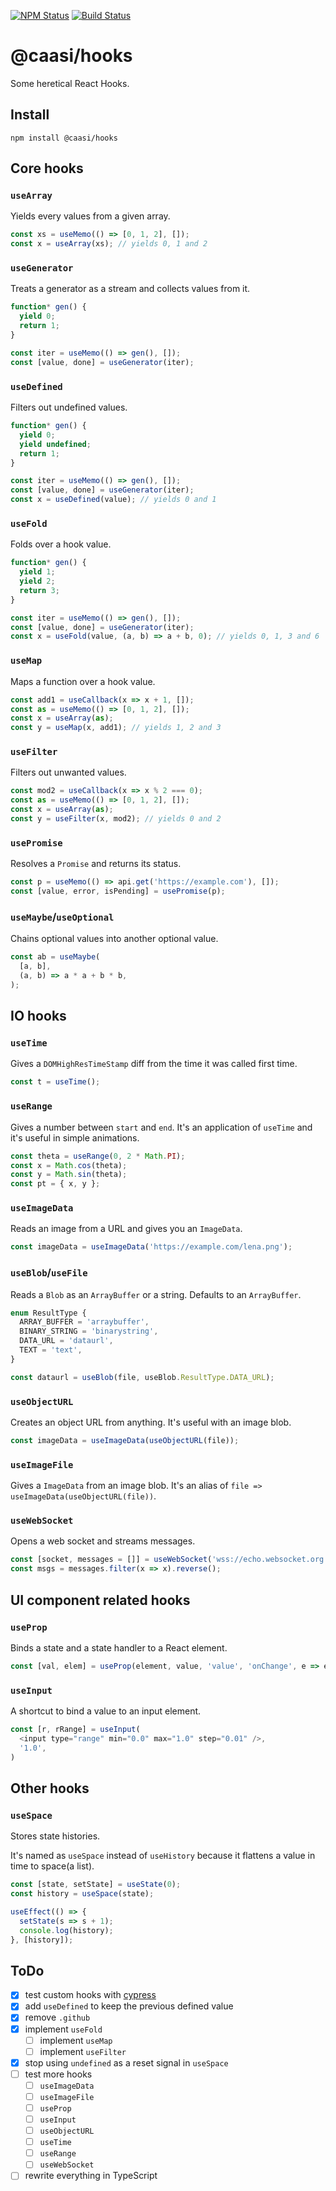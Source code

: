 [![NPM Status](https://img.shields.io/npm/v/@caasi/hooks.svg?style=flat)](https://www.npmjs.com/package/@caasi/hooks)
[![Build Status](https://travis-ci.org/caasi/hooks.svg?branch=master)](https://travis-ci.org/caasi/hooks)

# @caasi/hooks

Some heretical React Hooks.

## Install

```
npm install @caasi/hooks
```

## Core hooks

### `useArray`

Yields every values from a given array.

```javascript
const xs = useMemo(() => [0, 1, 2], []);
const x = useArray(xs); // yields 0, 1 and 2
```

### `useGenerator`

Treats a generator as a stream and collects values from it.

```javascript
function* gen() {
  yield 0;
  return 1;
}

const iter = useMemo(() => gen(), []);
const [value, done] = useGenerator(iter);
```

### `useDefined`

Filters out undefined values.

```javascript
function* gen() {
  yield 0;
  yield undefined;
  return 1;
}

const iter = useMemo(() => gen(), []);
const [value, done] = useGenerator(iter);
const x = useDefined(value); // yields 0 and 1
```

### `useFold`

Folds over a hook value.

```javascript
function* gen() {
  yield 1;
  yield 2;
  return 3;
}

const iter = useMemo(() => gen(), []);
const [value, done] = useGenerator(iter);
const x = useFold(value, (a, b) => a + b, 0); // yields 0, 1, 3 and 6
```

### `useMap`

Maps a function over a hook value.

```javascript
const add1 = useCallback(x => x + 1, []);
const as = useMemo(() => [0, 1, 2], []);
const x = useArray(as);
const y = useMap(x, add1); // yields 1, 2 and 3
```

### `useFilter`

Filters out unwanted values.

```javascript
const mod2 = useCallback(x => x % 2 === 0);
const as = useMemo(() => [0, 1, 2], []);
const x = useArray(as);
const y = useFilter(x, mod2); // yields 0 and 2
```

### `usePromise`

Resolves a `Promise` and returns its status.

```javascript
const p = useMemo(() => api.get('https://example.com'), []);
const [value, error, isPending] = usePromise(p);
```

### `useMaybe`/`useOptional`

Chains optional values into another optional value.

```javascript
const ab = useMaybe(
  [a, b],
  (a, b) => a * a + b * b,
);
```

## IO hooks

### `useTime`

Gives a `DOMHighResTimeStamp` diff from the time it was called first time.

```javascript
const t = useTime();
```

### `useRange`

Gives a number between `start` and `end`. It's an application of `useTime` and it's useful in simple animations.

```javascript
const theta = useRange(0, 2 * Math.PI);
const x = Math.cos(theta);
const y = Math.sin(theta);
const pt = { x, y };
```

### `useImageData`

Reads an image from a URL and gives you an `ImageData`.

```javascript
const imageData = useImageData('https://example.com/lena.png');
```

### `useBlob`/`useFile`

Reads a `Blob` as an `ArrayBuffer` or a string. Defaults to an `ArrayBuffer`.

```typescript
enum ResultType {
  ARRAY_BUFFER = 'arraybuffer',
  BINARY_STRING = 'binarystring',
  DATA_URL = 'dataurl',
  TEXT = 'text',
}

const dataurl = useBlob(file, useBlob.ResultType.DATA_URL);
```

### `useObjectURL`

Creates an object URL from anything. It's useful with an image blob.

```javascript
const imageData = useImageData(useObjectURL(file));
```

### `useImageFile`

Gives a `ImageData` from an image blob. It's an alias of `file => useImageData(useObjectURL(file))`.

### `useWebSocket`

Opens a web socket and streams messages.

```javascript
const [socket, messages = []] = useWebSocket('wss://echo.websocket.org');
const msgs = messages.filter(x => x).reverse();
```

## UI component related hooks

### `useProp`

Binds a state and a state handler to a React element.

```javascript
const [val, elem] = useProp(element, value, 'value', 'onChange', e => e.target.value);
```

### `useInput`

A shortcut to bind a value to an input element.

```javascript
const [r, rRange] = useInput(
  <input type="range" min="0.0" max="1.0" step="0.01" />,
  '1.0',
)
```

## Other hooks

### `useSpace`

Stores state histories.

It's named as `useSpace` instead of `useHistory` because it flattens a value in time to space(a list).

```javascript
const [state, setState] = useState(0);
const history = useSpace(state);

useEffect(() => {
  setState(s => s + 1);
  console.log(history);
}, [history]);
```

## ToDo

* [x] test custom hooks with [cypress](https://www.cypress.io/)
* [x] add `useDefined` to keep the previous defined value
* [x] remove `.github`
* [x] implement `useFold`
  * [ ] implement `useMap`
  * [ ] implement `useFilter`
* [x] stop using `undefined` as a reset signal in `useSpace`
* [ ] test more hooks
  * [ ] `useImageData`
  * [ ] `useImageFile`
  * [ ] `useProp`
  * [ ] `useInput`
  * [ ] `useObjectURL`
  * [ ] `useTime`
  * [ ] `useRange`
  * [ ] `useWebSocket`
* [ ] rewrite everything in TypeScript
